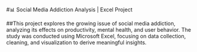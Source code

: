 #📊 Social Media Addiction Analysis | Excel Project

##This project explores the growing issue of social media addiction, analyzing its effects on productivity, mental health, and user behavior. The study was conducted using Microsoft Excel, focusing on data collection, cleaning, and visualization to derive meaningful insights.
